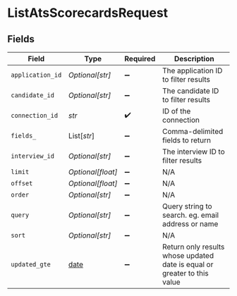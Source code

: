 # ListAtsScorecardsRequest


## Fields

| Field                                                                    | Type                                                                     | Required                                                                 | Description                                                              |
| ------------------------------------------------------------------------ | ------------------------------------------------------------------------ | ------------------------------------------------------------------------ | ------------------------------------------------------------------------ |
| `application_id`                                                         | *Optional[str]*                                                          | :heavy_minus_sign:                                                       | The application ID to filter results                                     |
| `candidate_id`                                                           | *Optional[str]*                                                          | :heavy_minus_sign:                                                       | The candidate ID to filter results                                       |
| `connection_id`                                                          | *str*                                                                    | :heavy_check_mark:                                                       | ID of the connection                                                     |
| `fields_`                                                                | List[*str*]                                                              | :heavy_minus_sign:                                                       | Comma-delimited fields to return                                         |
| `interview_id`                                                           | *Optional[str]*                                                          | :heavy_minus_sign:                                                       | The interview ID to filter results                                       |
| `limit`                                                                  | *Optional[float]*                                                        | :heavy_minus_sign:                                                       | N/A                                                                      |
| `offset`                                                                 | *Optional[float]*                                                        | :heavy_minus_sign:                                                       | N/A                                                                      |
| `order`                                                                  | *Optional[str]*                                                          | :heavy_minus_sign:                                                       | N/A                                                                      |
| `query`                                                                  | *Optional[str]*                                                          | :heavy_minus_sign:                                                       | Query string to search. eg. email address or name                        |
| `sort`                                                                   | *Optional[str]*                                                          | :heavy_minus_sign:                                                       | N/A                                                                      |
| `updated_gte`                                                            | [date](https://docs.python.org/3/library/datetime.html#date-objects)     | :heavy_minus_sign:                                                       | Return only results whose updated date is equal or greater to this value |